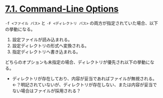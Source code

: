 # [7.1. Command-Line Options](https://www.openldap.org/doc/admin26/runningslapd.html#Command-Line%20Options)

`-f <ファイル パス>` と `-F <ディレクトリ パス>` の両方が指定されていた場合、以下の挙動になる。

1. 設定ファイルが読み込まれる。
2. 設定ディレクトリの形式へ変換される。
3. 指定ディレクトリへ書き込まれる。

どちらのオプションも未指定の場合、ディレクトリが優先され以下の挙動になる。

- ディレクトリが存在しており、内容が妥当であればファイルが無視される。
  ←？明記されていないが、ディレクトリが存在しない、または内容が妥当でない場合はファイルが採用される？
